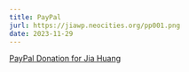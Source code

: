 ```yaml
---
title: PayPal
jurl: https://jiawp.neocities.org/pp001.png
date: 2023-11-29
---
```

[PayPal Donation for Jia Huang](https://www.paypal.com/donate/?hosted_button_id=TJWYUQ8YZZG9C)